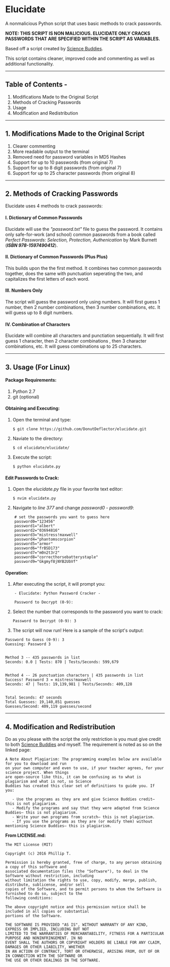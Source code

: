 # Elucidate
A nonmalicious Python script that uses basic methods to crack passwords. 

**NOTE: THIS SCRIPT IS NON MALICIOUS. ELUCIDATE ONLY CRACKS PASSWORDS THAT ARE SPECIFIED WITHIN THE SCRIPT AS VARIABLES.**

Based off a script created by [Science Buddies](http://www.sciencebuddies.org/Files/5549/17/crack2.py).

This script contains cleaner, improved code and commenting as well as additional functionality.

___

## Table of Contents -
1. Modifications Made to the Original Script
2. Methods of Cracking Passwords
3. Usage
4. Modification and Redistribution

___

## 1. Modifications Made to the Original Script
 1. Clearer commenting
 2. More readable output to the terminal
 3. Removed need for password variables in MD5 Hashes
 4. Support for up to 10 passwords (from original 7)
 5. Support for up to 8 digit passwords (from original 7)
 6. Support for up to 25 character passwords (from original 8)

___

## 2. Methods of Cracking Passwords

Elucidate uses 4 methods to crack passwords:

#### I. Dictionary of Common Passwords
  
Elucidate will use the *"password.txt"* file to guess the password. It contains only safe-for-work (and school) common passwords from a book called *Perfect Passwords: Selection, Protection, Authenication* by Mark Burnett (___ISBN 978-1597490412___). 

#### II. Dictionary of Common Passwords (Plus Plus)

This builds upon the the first method. It combines two common passwords together, does the same with punctuation seperating the two, and capitalizes the first letters of each word.

#### III. Numbers Only
  
The script will guess the password only using numbers. It will first guess 1 number, then 2 number combinations, then 3 number combinations, etc. It will guess up to 8 digit numbers.

#### IV. Combination of Characters
  
Elucidate will combine all characters and punctiation sequentially. It will first guess 1 character, then 2 character combinations , then 3 character combinations, etc. It will guess combinations up to 25 characters.

___

## 3. Usage (For Linux)

#### Package Requirements:
1. Python 2.7
2. git (optional)

#### Obtaining and Executing:
1. Open the terminal and type:

    ```$ git clone https://github.com/DonutDeflector/elucidate.git```

2. Naviate to the directory:

    ```$ cd elucidate/elucidate/```

3. Execute the script:

    ```$ python elucidate.py```

#### Edit Passwords to Crack:
1. Open the <em>elucidate.py</em> file in your favorite text editor:

    ```$ nvim elucidate.py```

2. Navigate to *line 377* and change *password0 - password9*:

```
    # set the passwords you want to guess here
    password0="123456"
    password1="albert"
    password2="03694816"
    password3="mistress!maxwell"
    password4="phantomscorpion"
    password5="armor"
    password6="frBSD173"
    password7="m0n2t3r2"
    password8="correcthorsebatterystaple"
    password9="Gkgmyf8jNYB2UbVf"
```

#### Operation:
1. After executing the script, it will prompt you: 

```
	- Elucidate: Python Password Cracker -

    Password to Decrypt (0-9):
```

2. Select the number that corresponds to the password you want to crack:

    ```Password to Decrypt (0-9): 3```

3. The script will now run! Here is a sample of the script's output:

```
Password to Guess (0-9): 3
Guessing: Password 3


Method 3 -- 435 passwords in list
Seconds: 0.0 | Tests: 870 | Tests/Seconds: 599,679


Method 4 -- 26 punctuation characters | 435 passwords in list
Success! Password 3 = mistress!maxwell
Seconds: 47 | Tests: 19,139,981 | Tests/Seconds: 409,128


Total Seconds: 47 seconds
Total Guesses: 19,140,851 guesses
Guesses/Second: 409,119 guesses/second
```
___

## 4. Modification and Redistribution

Do as you please with the script the only restriction is you must give credit to both [Science Buddies](http://www.sciencebuddies.org/science-fair-projects/project_ideas/CompSci_p046.shtml#procedure) and myself. The requirement is noted as so on the linked page:

```
A Note About Plagiarism: The programming examples below are available for you to download and run 
on your own computer and even to use, if your teacher agrees, for your science project. When things 
are open-source like this, it can be confusing as to what is plagiarism and what is not, so Science 
Buddies has created this clear set of definitions to guide you. If you:

   - Use the programs as they are and give Science Buddies credit— this is not plagiarism.
   - Modify the programs and say that they were adapted from Science Buddies— this is not plagiarism.
   - Write your own programs from scratch— this is not plagiarism.
   - If you use the programs as they are (or modify them) without mentioning Science Buddies— this is plagiarism.
```

**From LICENSE.md:**

```
The MIT License (MIT)

Copyright (c) 2016 Phillip T.

Permission is hereby granted, free of charge, to any person obtaining a copy of this software and 
associated documentation files (the "Software"), to deal in the Software without restriction, including 
without limitation the rights to use, copy, modify, merge, publish, distribute, sublicense, and/or sell 
copies of the Software, and to permit persons to whom the Software is furnished to do so, subject to the 
following conditions:

The above copyright notice and this permission notice shall be included in all copies or substantial 
portions of the Software.

THE SOFTWARE IS PROVIDED "AS IS", WITHOUT WARRANTY OF ANY KIND, EXPRESS OR IMPLIED, INCLUDING BUT NOT 
LIMITED TO THE WARRANTIES OF MERCHANTABILITY, FITNESS FOR A PARTICULAR PURPOSE AND NONINFRINGEMENT. IN NO 
EVENT SHALL THE AUTHORS OR COPYRIGHT HOLDERS BE LIABLE FOR ANY CLAIM, DAMAGES OR OTHER LIABILITY, WHETHER 
IN AN ACTION OF CONTRACT, TORT OR OTHERWISE, ARISING FROM, OUT OF OR IN CONNECTION WITH THE SOFTWARE OR 
THE USE OR OTHER DEALINGS IN THE SOFTWARE.

```
